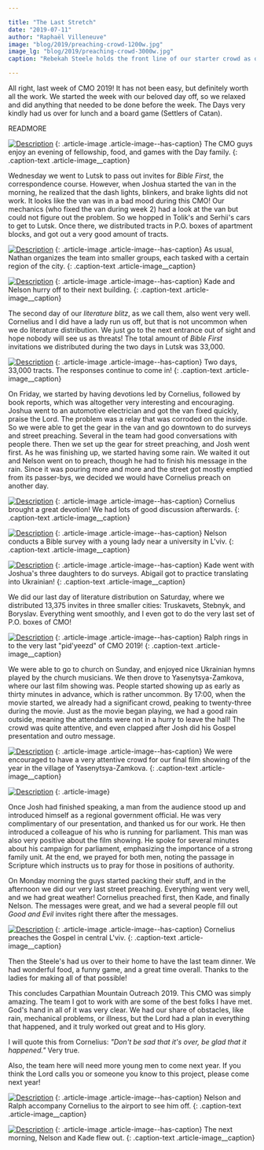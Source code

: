 ```yaml
---

title: "The Last Stretch"
date: "2019-07-11"
author: "Raphaël Villeneuve"
image: "blog/2019/preaching-crowd-1200w.jpg"
image_lg: "blog/2019/preaching-crowd-3000w.jpg"
caption: "Rebekah Steele holds the front line of our starter crowd as onlookers gather around and behind her to listen to the preaching."

---
```


All right, last week of CMO 2019! It has not been easy, but definitely worth all the work. We started the week with our beloved day off, so we relaxed and did anything that needed to be done before the week. The Days very kindly had us over for lunch and a board game (Settlers of Catan).

READMORE

[![Description](/assets/images/blog/2019/catan-at-days-house-700w.jpg)](/assets/images/blog/2019/catan-at-days-house-3000w.jpg)
{: .article-image .article-image--has-caption}
The CMO guys enjoy an evening of fellowship, food, and games with the Day family.
{: .caption-text .article-image__caption}

Wednesday we went to Lutsk to pass out invites for *Bible First*, the correspondence course. However, when Joshua started the van in the morning, he realized that the dash lights, blinkers, and brake lights did not work. It looks like the van was in a bad mood during this CMO! Our mechanics (who fixed the van during week 2) had a look at the van but could not figure out the problem. So we hopped in Tolik's and Serhii's cars to get to Lutsk. Once there, we distributed tracts in P.O. boxes of apartment blocks, and got out a very good amount of tracts.

[![Description](/assets/images/blog/2019/nathan-team-map-700w.jpeg)](/assets/images/blog/2019/nathan-team-map-3000w.jpeg)
{: .article-image .article-image--has-caption}
As usual, Nathan organizes the team into smaller groups, each tasked with a certain region of the city.
{: .caption-text .article-image__caption}

[![Description](/assets/images/blog/2019/tracting-lutsk-700w.jpeg)](/assets/images/blog/2019/tracting-lutsk-3000w.jpeg)
{: .article-image .article-image--has-caption}
Kade and Nelson hurry off to their next building.
{: .caption-text .article-image__caption}

The second day of our *literature blitz*, as we call them, also went very well. Cornelius and I did have a lady run us off, but that is not uncommon when we do literature distribution. We just go to the next entrance out of sight and hope nobody will see us as threats! The total amount of *Bible First* invitations we distributed during the two days in Lutsk was 33,000.

[![Description](/assets/images/blog/2019/kade-tracting-lutsk-700h.jpg)](/assets/images/blog/2019/kade-tracting-lutsk-3000h.jpg)
{: .article-image .article-image--has-caption}
Two days, 33,000 tracts. The responses continue to come in!
{: .caption-text .article-image__caption}

On Friday, we started by having devotions led by Cornelius, followed by book reports, which was altogether very interesting and encouraging. Joshua went to an automotive electrician and got the van fixed quickly, praise the Lord. The problem was a relay that was corroded on the inside. So we were able to get the gear in the van and go downtown to do surveys and street preaching. Several in the team had good conversations with people there. Then we set up the gear for street preaching, and Josh went first. As he was finishing up, we started having some rain. We waited it out and Nelson went on to preach, though he had to finish his message in the rain. Since it was pouring more and more and the street got mostly emptied from its passer-bys, we decided we would have Cornelius preach on another day.

[![Description](/assets/images/blog/2019/cornelius-devo-700w.jpg)](/assets/images/blog/2019/cornelius-devo-3000w.jpg)
{: .article-image .article-image--has-caption}
Cornelius brought a great devotion! We had lots of good discussion afterwards.
{: .caption-text .article-image__caption}

[![Description](/assets/images/blog/2019/nelson-girl-survey-700w.jpeg)](/assets/images/blog/2019/nelson-girl-survey-3000w.jpeg)
{: .article-image .article-image--has-caption}
Nelson conducts a Bible survey with a young lady near a university in L'viv.
{: .caption-text .article-image__caption}

[![Description](/assets/images/blog/2019/kade-girls-survey-team-700w.jpg)](/assets/images/blog/2019/kade-girls-survey-team-3000w.jpg)
{: .article-image .article-image--has-caption}
Kade went with Joshua's three daughters to do surveys. Abigail got to practice translating into Ukrainian!
{: .caption-text .article-image__caption}

We did our last day of literature distribution on Saturday, where we distributed 13,375 invites in three smaller cities: Truskavets, Stebnyk, and Boryslav. Everything went smoothly, and I even got to do the very last set of P.O. boxes of CMO!

[![Description](/assets/images/blog/2019/ralph-the-last-pidyeezd-700h.jpeg)](/assets/images/blog/2019/ralph-the-last-pidyeezd-3000h.jpeg)
{: .article-image .article-image--has-caption}
Ralph rings in to the very last "pid'yeezd" of CMO 2019!
{: .caption-text .article-image__caption}

[comment]: <> (insert picture of me doing the last pid'yeezd)

We were able to go to church on Sunday, and enjoyed nice Ukrainian hymns played by the church musicians. We then drove to Yasenytsya-Zamkova, where our last film showing was. People started showing up as early as thirty minutes in advance, which is rather uncommon. By 17:00, when the movie started, we already had a significant crowd, peaking to twenty-three during the movie. Just as the movie began playing, we had a good rain outside, meaning the attendants were not in a hurry to leave the hall! The crowd was quite attentive, and even clapped after Josh did his Gospel presentation and outro message.

[![Description](/assets/images/blog/2019/film-showing-yasenytsya-zamkova-700w.jpg)](/assets/images/blog/2019/film-showing-yasenytsya-zamkova-3000w.jpg)
{: .article-image .article-image--has-caption}
We were encouraged to have a very attentive crowd for our final film showing of the year in the village of Yasenytsya-Zamkova.
{: .caption-text .article-image__caption}

[![Description](/assets/images/blog/2019/rainy-village-700h.png)](/assets/images/blog/2019/rainy-village-3000h.png)
{: .article-image}

Once Josh had finished speaking, a man from the audience stood up and introduced himself as a regional government official. He was very complimentary of our presentation, and thanked us for our work. He then introduced a colleague of his who is running for parliament. This man was also very positive about the film showing. He spoke for several minutes about his campaign for parliament, emphasizing the importance of a strong family unit. At the end, we prayed for both men, noting the passage in Scripture which instructs us to pray for those in positions of authority.

On Monday morning the guys started packing their stuff, and in the afternoon we did our very last street preaching. Everything went very well, and we had great weather! Cornelius preached first, then Kade, and finally Nelson. The messages were great, and we had a several people fill out *Good and Evil* invites right there after the messages.

[![Description](/assets/images/blog/2019/cornelius-preaching-700w.jpg)](/assets/images/blog/2019/cornelius-preaching-3000w.jpg)
{: .article-image .article-image--has-caption}
Cornelius preaches the Gospel in central L'viv.
{: .caption-text .article-image__caption}

Then the Steele's had us over to their home to have the last team dinner. We had wonderful food, a funny game, and a great time overall. Thanks to the ladies for making all of that possible!

This concludes Carpathian Mountain Outreach 2019. This CMO was simply amazing. The team I got to work with are some of the best folks I have met. God's hand in all of it was very clear. We had our share of obstacles, like rain, mechanical problems, or illness, but the Lord had a plan in everything that happened, and it truly worked out great and to His glory.

I will quote this from Cornelius: *"Don't be sad that it's over, be glad that it happened."* Very true.

Also, the team here will need more young men to come next year. If you think the Lord calls you or someone you know to this project, please come next year!

[![Description](/assets/images/blog/2019/cornelius-departs-700w.jpg)](/assets/images/blog/2019/cornelius-departs-3000w.jpg)
{: .article-image .article-image--has-caption}
Nelson and Ralph accompany Cornelius to the airport to see him off.
{: .caption-text .article-image__caption}

[![Description](/assets/images/blog/2019/nelson-kade-depart-700w.jpeg)](/assets/images/blog/2019/nelson-kade-depart-3000w.jpeg)
{: .article-image .article-image--has-caption}
The next morning, Nelson and Kade flew out.
{: .caption-text .article-image__caption}
